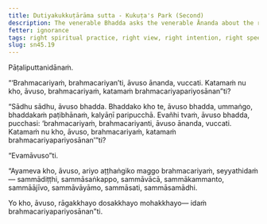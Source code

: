 ```yaml
---
title: Dutiyakukkuṭārāma sutta - Kukuṭa's Park (Second)
description: The venerable Bhadda asks the venerable Ānanda about the right spiritual practice.
fetter: ignorance
tags: right spiritual practice, right view, right intention, right speech, right action, right livelihood, right effort, right mindfulness, right collectedness, sn, sn45-56, sn45
slug: sn45.19
---
```


Pāṭaliputtanidānaṁ.

“‘Brahmacariyaṁ, brahmacariyan’ti, āvuso ānanda, vuccati. Katamaṁ nu kho, āvuso, brahmacariyaṁ, katamaṁ brahmacariyapariyosānan”ti?

“Sādhu sādhu, āvuso bhadda. Bhaddako kho te, āvuso bhadda, ummaṅgo, bhaddakaṁ paṭibhānaṁ, kalyāṇī paripucchā. Evañhi tvaṁ, āvuso bhadda, pucchasi: ‘brahmacariyaṁ, brahmacariyanti, āvuso ānanda, vuccati. Katamaṁ nu kho, āvuso, brahmacariyaṁ, katamaṁ brahmacariyapariyosānan’”ti?

“Evamāvuso”ti.

“Ayameva kho, āvuso, ariyo aṭṭhaṅgiko maggo brahmacariyaṁ, seyyathidaṁ— sammādiṭṭhi, sammāsaṅkappo, sammāvācā, sammākammanto, sammāājīvo, sammāvāyāmo, sammāsati, sammāsamādhi.

Yo kho, āvuso, rāgakkhayo dosakkhayo mohakkhayo— idaṁ brahmacariyapariyosānan”ti.
